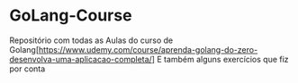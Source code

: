 # GoLang-Course

Repositório com todas as Aulas do curso de Golang[https://www.udemy.com/course/aprenda-golang-do-zero-desenvolva-uma-aplicacao-completa/]
E também alguns exercícios que fiz por conta
